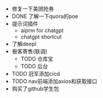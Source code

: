 - 修复一下美团抢券
- DONE 了解一下quora的poe
- 提示词插件
	- aiprm for chatgpt
	- chatgpt shortcut
- 了解deepl
- 极客寄售(联调)
	- TODO 仓库宝
	- TODO 后台
- TODO 冠军添加cicd
- TODO nav前端添加axios和获取接口
- 购买了github学生包